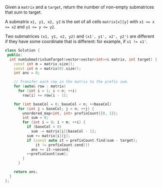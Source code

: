 Given a `matrix` and a `target`, return the number of non-empty submatrices that sum to target.

A submatrix `x1, y1, x2, y2` is the set of all cells `matrix[x][y]` with `x1 <= x <= x2` and `y1 <= y <= y2`.

Two submatrices `(x1, y1, x2, y2)` and `(x1', y1', x2', y2')` are different if they have some coordinate that is different: for example, if `x1 != x1'`.

```cpp
class Solution {
 public:
  int numSubmatrixSumTarget(vector<vector<int>>& matrix, int target) {
    const int m = matrix.size();
    const int n = matrix[0].size();
    int ans = 0;

    // Transfer each row in the matrix to the prefix sum.
    for (auto& row : matrix)
      for (int i = 1; i < n; ++i)
        row[i] += row[i - 1];

    for (int baseCol = 0; baseCol < n; ++baseCol)
      for (int j = baseCol; j < n; ++j) {
        unordered_map<int, int> prefixCount{{0, 1}};
        int sum = 0;
        for (int i = 0; i < m; ++i) {
          if (baseCol > 0)
            sum -= matrix[i][baseCol - 1];
          sum += matrix[i][j];
          if (const auto it = prefixCount.find(sum - target);
              it != prefixCount.cend())
            ans += it->second;
          ++prefixCount[sum];
        }
      }

    return ans;
  }
};
```